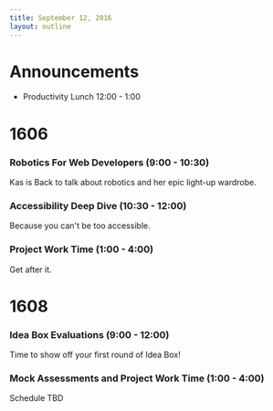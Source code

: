 ```yaml
---
title: September 12, 2016
layout: outline
---
```


# Announcements
  - Productivity Lunch 12:00 - 1:00

# 1606

### Robotics For Web Developers (9:00 - 10:30)  
Kas is Back to talk about robotics and her epic light-up wardrobe.

### Accessibility Deep Dive (10:30 - 12:00)  
Because you can't be too accessible.

### Project Work Time (1:00 - 4:00)  
Get after it.

# 1608

### Idea Box Evaluations (9:00 - 12:00)
Time to show off your first round of Idea Box!

### Mock Assessments and Project Work Time (1:00 - 4:00)
Schedule TBD
